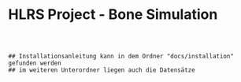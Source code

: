 # HLRS Project - Bone Simulation
````



## Installationsanleitung kann in dem Ordner "docs/installation" gefunden werden
## im weiteren Unterordner liegen auch die Datensätze